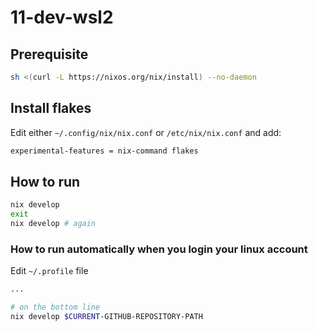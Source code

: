 # 11-dev-wsl2

## Prerequisite

```bash
sh <(curl -L https://nixos.org/nix/install) --no-daemon
```

## Install flakes

Edit either `~/.config/nix/nix.conf` or `/etc/nix/nix.conf` and add:

```bash
experimental-features = nix-command flakes
```

## How to run

```bash
nix develop
exit
nix develop # again
```
### How to run automatically when you login your linux account

Edit `~/.profile` file

```bash
...

# on the bottom line
nix develop $CURRENT-GITHUB-REPOSITORY-PATH
```
